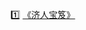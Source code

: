 :one: [《济人宝笈》](https://www.digital.archives.go.jp/DAS/meta/listPhoto?LANG=default&BID=F1000000000000100959&ID=&TYPE=dljpeg)
